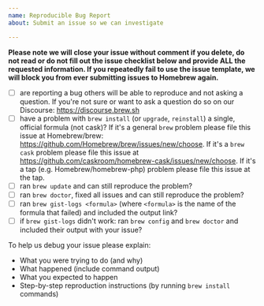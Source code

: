```yaml
---
name: Reproducible Bug Report
about: Submit an issue so we can investigate

---
```


**Please note we will close your issue without comment if you delete, do not read or do not fill out the issue checklist below and provide ALL the requested information. If you repeatedly fail to use the issue template, we will block you from ever submitting issues to Homebrew again.**

- [ ] are reporting a bug others will be able to reproduce and not asking a question. If you're not sure or want to ask a question do so on our Discourse: https://discourse.brew.sh
- [ ] have a problem with `brew install` (or `upgrade`, `reinstall`) a single, official formula (not cask)? If it's a general `brew` problem please file this issue at Homebrew/brew: https://github.com/Homebrew/brew/issues/new/choose. If it's a `brew cask` problem please file this issue at https://github.com/caskroom/homebrew-cask/issues/new/choose. If it's a tap (e.g. Homebrew/homebrew-php) problem please file this issue at the tap.
- [ ] ran `brew update` and can still reproduce the problem?
- [ ] ran `brew doctor`, fixed all issues and can still reproduce the problem?
- [ ] ran `brew gist-logs <formula>` (where `<formula>` is the name of the formula that failed) and included the output link?
- [ ] if `brew gist-logs` didn't work: ran `brew config` and `brew doctor` and included their output with your issue?

To help us debug your issue please explain:
- What you were trying to do (and why)
- What happened (include command output)
- What you expected to happen
- Step-by-step reproduction instructions (by running `brew install` commands)